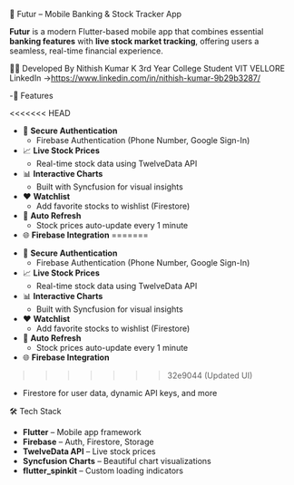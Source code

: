 💸 Futur – Mobile Banking & Stock Tracker App

**Futur** is a modern Flutter-based mobile app that combines essential **banking features** with **live stock market tracking**, offering users a seamless, real-time financial experience.

🧑‍💻 Developed By
Nithish Kumar K
3rd Year College Student
VIT VELLORE
LinkedIn →https://www.linkedin.com/in/nithish-kumar-9b29b3287/



-🚀 Features

<<<<<<< HEAD
* 🔐 **Secure Authentication**
  - Firebase Authentication (Phone Number, Google Sign-In)
* 📈 **Live Stock Prices**
  - Real-time stock data using TwelveData API
* 📊 **Interactive Charts**
  - Built with Syncfusion for visual insights
* ❤️ **Watchlist**
  - Add favorite stocks to wishlist (Firestore)
* 🔄 **Auto Refresh**
  - Stock prices auto-update every 1 minute
* 🌐 **Firebase Integration**
=======
- 🔐 **Secure Authentication**
  - Firebase Authentication (Phone Number, Google Sign-In)
- 📈 **Live Stock Prices**
  - Real-time stock data using TwelveData API
- 📊 **Interactive Charts**
  - Built with Syncfusion for visual insights
- ❤️ **Watchlist**
  - Add favorite stocks to wishlist (Firestore)
- 🔄 **Auto Refresh**
  - Stock prices auto-update every 1 minute
- 🌐 **Firebase Integration**
>>>>>>> 32e9044 (Updated UI)
  - Firestore for user data, dynamic API keys, and more


🛠️ Tech Stack

* **Flutter** – Mobile app framework
* **Firebase** – Auth, Firestore, Storage
* **TwelveData API** – Live stock prices
* **Syncfusion Charts** – Beautiful chart visualizations
* **flutter_spinkit** – Custom loading indicators


